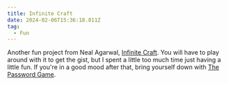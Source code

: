 ```yaml
---
title: Infinite Craft
date: 2024-02-06T15:36:18.811Z
tag:
  - Fun
---
```

Another fun project from Neal Agarwal, [Infinite Craft](https://neal.fun/infinite-craft/). You will have to play around with it to get the gist, but I spent a little too much time just having a little fun. If you're in a good mood after that, bring yourself down with [The Password Game](https://neal.fun/password-game/).
